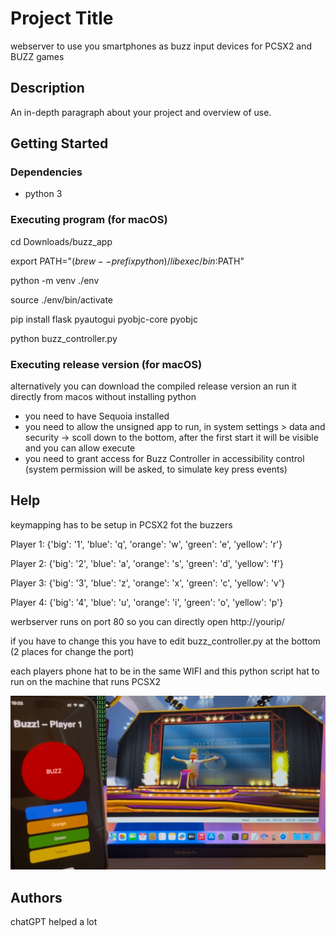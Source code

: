 # Project Title

webserver to use you smartphones as buzz input devices for PCSX2 and BUZZ games

## Description

An in-depth paragraph about your project and overview of use.

## Getting Started

### Dependencies

* python 3

### Executing program (for macOS)

cd Downloads/buzz_app 

export PATH="$(brew --prefix python)/libexec/bin:$PATH"

python -m venv ./env

source ./env/bin/activate

pip install flask pyautogui pyobjc-core pyobjc

python buzz_controller.py

### Executing release version (for macOS)

alternatively you can download the compiled release version an run it directly from macos without installing python

* you need to have Sequoia installed
* you need to allow the unsigned app to run, in system settings > data and security -> scoll down to the bottom, after the first start it will be visible and you can allow execute
* you need to grant access for Buzz Controller in accessibility control (system permission will be asked, to simulate key press events)
 
## Help

keymapping has to be setup in PCSX2 fot the buzzers

Player 1: {'big': '1', 'blue': 'q', 'orange': 'w', 'green': 'e', 'yellow': 'r'}

Player 2: {'big': '2', 'blue': 'a', 'orange': 's', 'green': 'd', 'yellow': 'f'}

Player 3: {'big': '3', 'blue': 'z', 'orange': 'x', 'green': 'c', 'yellow': 'v'}

Player 4: {'big': '4', 'blue': 'u', 'orange': 'i', 'green': 'o', 'yellow': 'p'}

werbserver runs on port 80 so you can directly open http://yourip/ 

if you have to change this you have to edit buzz_controller.py at the bottom (2 places for change the port)

each players phone hat to be in the same WIFI and this python script hat to run on the machine that runs PCSX2

![Alt text](sample.jpeg "sample")

## Authors
chatGPT helped a lot
